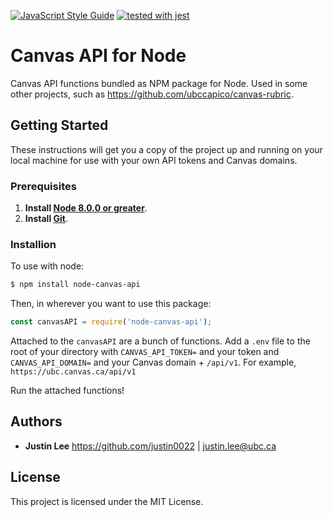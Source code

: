 [![JavaScript Style Guide](https://img.shields.io/badge/code_style-standard-brightgreen.svg)](https://standardjs.com)
[![tested with jest](https://img.shields.io/badge/tested_with-jest-99424f.svg)](https://github.com/facebook/jest)

# Canvas API for Node

Canvas API functions bundled as NPM package for Node. Used in some other projects, such as https://github.com/ubccapico/canvas-rubric.

## Getting Started

These instructions will get you a copy of the project up and running on your local machine for use with your own API tokens and Canvas domains.

### Prerequisites

1. **Install [Node 8.0.0 or greater](https://nodejs.org)**.
2. **Install [Git](https://git-scm.com/downloads)**.

### Installion

To use with node:
```bash
$ npm install node-canvas-api
```
Then, in wherever you want to use this package:
```javascript
const canvasAPI = require('node-canvas-api');
```

Attached to the `canvasAPI` are a bunch of functions.
Add a `.env` file to the root of your directory with `CANVAS_API_TOKEN=` and your token and `CANVAS_API_DOMAIN=` and your Canvas domain + `/api/v1`. For example, `https://ubc.canvas.ca/api/v1`

Run the attached functions!

## Authors

* **Justin Lee**
https://github.com/justin0022 | justin.lee@ubc.ca

## License

This project is licensed under the MIT License.
